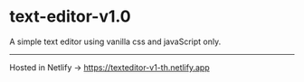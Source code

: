 # text-editor-v1.0
A simple text editor using vanilla css and javaScript only.

<hr>

Hosted in Netlify -> https://texteditor-v1-th.netlify.app
